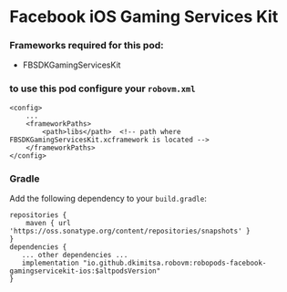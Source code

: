 # Facebook iOS Gaming Services Kit

### Frameworks required for this pod:
* FBSDKGamingServicesKit

### to use this pod configure your `robovm.xml`

```
<config>
    ...
    <frameworkPaths>
        <path>libs</path>  <!-- path where FBSDKGamingServicesKit.xcframework is located -->
    </frameworkPaths>
</config>
```

### Gradle

Add the following dependency to your `build.gradle`:

```
repositories {
    maven { url 'https://oss.sonatype.org/content/repositories/snapshots' }
}
dependencies {
   ... other dependencies ...
   implementation "io.github.dkimitsa.robovm:robopods-facebook-gamingservicekit-ios:$altpodsVersion"
}
```